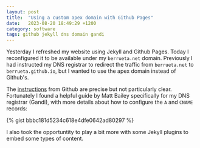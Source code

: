 ```yaml
---
layout: post
title:  "Using a custom apex domain with Github Pages"
date:   2023-08-20 18:49:29 +1200
category: software
tags: github jekyll dns domain gandi
---
```

Yesterday I refreshed my website using Jekyll and Github Pages. Today I reconfigured it to be available under my `berrueta.net` domain. Previously I had instructed my DNS registrar to redirect the traffic from `berrueta.net` to `berrueta.github.io`, but I wanted to use the apex domain instead of Github's.

The [instructions][instructions-gh] from Github are precise but not particularly clear. Fortunately I found a helpful guide by Matt Bailey specifically for my DNS registrar (Gandi), with more details about how to configure the `A` and `CNAME` records:

{% gist bbbc181d5234c618e4dfe0642ad80297 %}

I also took the opportuntity to play a bit more with some Jekyll plugins to embed some types of content.

[instructions-gh]: https://docs.github.com/en/pages/configuring-a-custom-domain-for-your-github-pages-site/managing-a-custom-domain-for-your-github-pages-site
